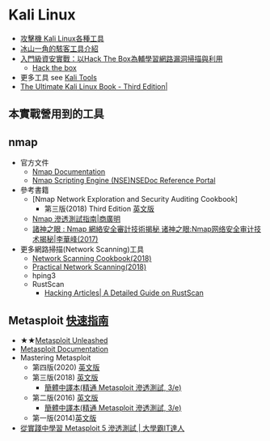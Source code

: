 # Kali Linux
- [攻擊機 Kali Linux各種工具](Kali_tools.md)
- [冰山一角的駭客工具介紹 ](https://ithelp.ithome.com.tw/users/20114110/ironman/2536)
- [入門級資安實戰：以Hack The Box為輔學習網路漏洞掃描與利用](https://ithelp.ithome.com.tw/users/20145688/ironman/6733)
  - [Hack the box](https://www.hackthebox.com/) 
- 更多工具 see [Kali Tools](https://www.kali.org/tools/all-tools/)
- [The Ultimate Kali Linux Book - Third Edition|](https://www.packtpub.com/product/the-ultimate-kali-linux-book-third-edition/9781835085806)


## 本實戰營用到的工具
## nmap
- 官方文件
  - [Nmap Documentation](https://nmap.org/docs.html)
  - [Nmap Scripting Engine (NSE)NSEDoc Reference Portal](https://nmap.org/nsedoc/)
- 參考書籍
  - [Nmap Network Exploration and Security Auditing Cookbook]
    - 第三版(2018) Third Edition [英文版](https://www.packtpub.com/product/nmap-network-exploration-and-security-auditing-cookbook-third-edition-third-edition/9781838649357)
  - [Nmap 滲透測試指南|商廣明](https://www.tenlong.com.tw/products/9787115403957)
  - [諸神之眼 : Nmap 網絡安全審計技術揭秘 诸神之眼:Nmap网络安全审计技术揭秘|李華峰(2017)](https://www.tenlong.com.tw/products/9787302472360?list_name=srh)
- 更多網路掃描(Network Scanning)工具 
  - [Network Scanning Cookbook(2018)](https://www.packtpub.com/product/network-scanning-cookbook/9781789346480)
  - [Practical Network Scanning(2018)](https://www.packtpub.com/product/practical-network-scanning/9781788839235)
  - hping3
  - RustScan
    - [Hacking Articles| A Detailed Guide on RustScan](https://www.hackingarticles.in/a-detailed-guide-on-rustscan/) 

## Metasploit [快速指南](Metasploit.md)
- ★★[Metasploit Unleashed](https://www.offsec.com/metasploit-unleashed/)
- [Metasploit Documentation](https://docs.metasploit.com/)
- Mastering Metasploit
  - 第四版(2020) [英文版](https://www.packtpub.com/product/mastering-metasploit-fourth-edition/9781838980078)
  - 第三版(2018) [英文版](https://www.packtpub.com/product/mastering-metasploit-third-edition/9781788990615)
    - [簡體中譯本(精通 Metasploit 滲透測試, 3/e)](https://www.tenlong.com.tw/products/9787115511904?list_name=rd)
  - 第二版(2016) [英文版](https://www.packtpub.com/product/mastering-metasploit-second-edition/9781786463166)
    - [簡體中譯本(精通 Metasploit 滲透測試, 3/e)](https://www.tenlong.com.tw/products/9787115511904?list_name=rd)
  - 第一版(2014)[英文版](https://www.packtpub.com/product/mastering-metasploit/9781782162223) 
- [從實踐中學習 Metasploit 5 滲透測試 | 大學霸IT達人](https://www.tenlong.com.tw/products/9787111630852?list_name=srh) 


